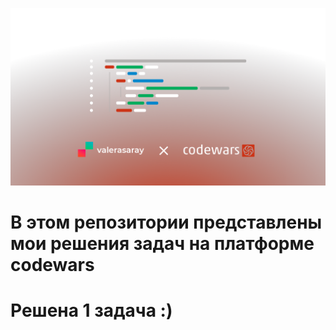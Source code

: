 ![](images/codewars2.png)

# В этом репозитории представлены мои решения задач на платформе codewars
# Решена 1 задача :)
